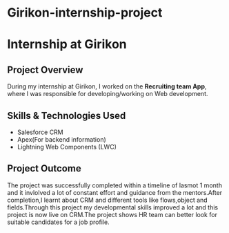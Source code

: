 # Girikon-internship-project

# Internship at Girikon

## Project Overview
During my internship at Girikon, I worked on the **Recruiting team App**, where I was responsible for developing/working on Web development. 

## Skills & Technologies Used
- Salesforce CRM
- Apex(For backend information)
- Lightning Web Components (LWC)


## Project Outcome
The project was successfully completed within a timeline of lasmot 1 month and it invlolved a lot of constant effort and guidance from the mentors.After completion,I learnt about CRM and different tools like flows,object and fields.Through this project my developmental skills improved a lot and this project is now live on CRM.The project shows HR team can better look for suitable candidates for a job profile.


